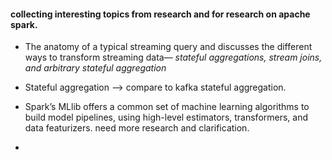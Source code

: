 #### collecting interesting topics from research and for research on apache spark.
- The anatomy of a typical
streaming query and discusses the different ways to transform streaming data—
*stateful aggregations, stream joins, and arbitrary stateful aggregation*
- Stateful aggregation --> compare to kafka stateful aggregation.

- Spark’s MLlib offers a common set
of machine learning algorithms to build model pipelines, using high-level estimators,
transformers, and data featurizers.  need more research and clarification.

- 